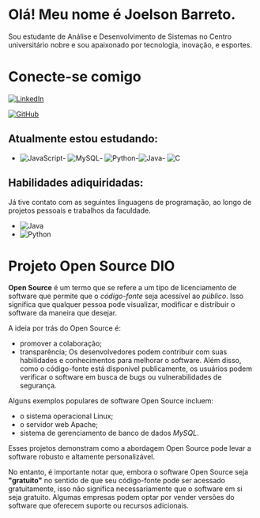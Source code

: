 # Olá! Meu nome é Joelson Barreto.

Sou estudante de Análise e Desenvolvimento de Sistemas no Centro universitário nobre e sou apaixonado por tecnologia, inovação, e esportes.

# Conecte-se comigo

[![LinkedIn](https://img.shields.io/badge/LinkedIn-000?style=for-the-badge&logo=linkedin&logoColor=0E76A8)]([https://www.linkedin.com/in/joelson-barreto-67409470/])

[![GitHub](https://img.shields.io/badge/GitHbt-000?style=for-the-badge&logo=github&logoColor=white)](https://github.com/joelsonbarreto)


## Atualmente estou estudando:
- ![JavaScript](https://img.shields.io/badge/JavaScript-000?style=for-the-badge&logo=javascript)- ![MySQL](https://img.shields.io/badge/MySQL-000?style=for-the-badge&logo=mysql&logoColor=005C84)- ![Python](https://img.shields.io/badge/Python-000?style=for-the-badge&logo=python)-![Java](https://img.shields.io/badge/Java-000?style=for-the-badge&logo=java)- ![C](https://img.shields.io/badge/C-000?style=for-the-badge&logo=c)

## Habilidades adiquiridadas:
Já tive contato com as seguintes linguagens de programação, ao longo de projetos pessoais e trabalhos da faculdade.

- ![Java](https://img.shields.io/badge/Java-000?style=for-the-badge&logo=java)
- ![Python](https://img.shields.io/badge/Python-000?style=for-the-badge&logo=python)

# Projeto Open Source DIO

**Open Source** é um termo que se refere a um tipo de licenciamento de software que permite que o *código-fonte* seja acessível ao *público*. Isso significa que qualquer pessoa pode visualizar, modificar e distribuir o software da maneira que desejar.

A ideia por trás do Open Source é:
- promover a colaboração;
- transparência;
Os desenvolvedores podem contribuir com suas habilidades e conhecimentos para melhorar o software. Além disso, como o código-fonte está disponível publicamente, os usuários podem verificar o software em busca de bugs ou vulnerabilidades de segurança.

Alguns exemplos populares de software Open Source incluem:
* o sistema operacional Linux;
* o servidor web Apache;
* sistema de gerenciamento de banco de dados *MySQL*.

Esses projetos demonstram como a abordagem Open Source pode levar a software robusto e altamente personalizável.

No entanto, é importante notar que, embora o software Open Source seja **"gratuito"** no sentido de que seu código-fonte pode ser acessado gratuitamente, isso não significa necessariamente que o software em si seja gratuito. Algumas empresas podem optar por vender versões do software que oferecem suporte ou recursos adicionais.

